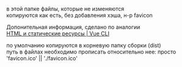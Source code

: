 в этой папке файлы, которые не изменяются  
копируются как есть, без добавления хэша,
н-р favicon

Допонительная информация, сделано по аналогии  
[HTML и статические ресурсы | Vue CLI](https://cli.vuejs.org/ru/guide/html-and-static-assets.html#%D0%BE%D0%B1%D1%80%D0%B0%D0%B1%D0%BE%D1%82%D0%BA%D0%B0-%D1%81%D1%82%D0%B0%D1%82%D0%B8%D1%87%D0%B5%D1%81%D0%BA%D0%B8%D1%85-%D1%80%D0%B5%D1%81%D1%83%D1%80%D1%81%D0%BE%D0%B2)  


по умолчанию копируются в корневую папку сборки (dist)  
путь в файлах необходимо прописать относительно нее: просто 'favicon.ico' || './favicon.ico'
